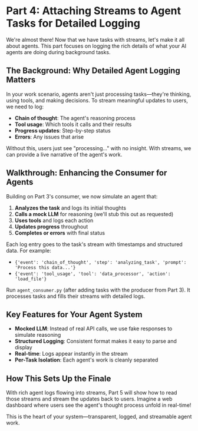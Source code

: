 # Part 4: Attaching Streams to Agent Tasks for Detailed Logging

We're almost there! Now that we have tasks with streams, let's make it all about agents. This part focuses on logging the rich details of what your AI agents are doing during background tasks.

## The Background: Why Detailed Agent Logging Matters

In your work scenario, agents aren't just processing tasks—they're thinking, using tools, and making decisions. To stream meaningful updates to users, we need to log:

- **Chain of thought**: The agent's reasoning process
- **Tool usage**: Which tools it calls and their results
- **Progress updates**: Step-by-step status
- **Errors**: Any issues that arise

Without this, users just see "processing..." with no insight. With streams, we can provide a live narrative of the agent's work.

## Walkthrough: Enhancing the Consumer for Agents

Building on Part 3's consumer, we now simulate an agent that:

1. **Analyzes the task** and logs its initial thoughts
2. **Calls a mock LLM** for reasoning (we'll stub this out as requested)
3. **Uses tools** and logs each action
4. **Updates progress** throughout
5. **Completes or errors** with final status

Each log entry goes to the task's stream with timestamps and structured data. For example:

- `{'event': 'chain_of_thought', 'step': 'analyzing_task', 'prompt': 'Process this data...'}`
- `{'event': 'tool_usage', 'tool': 'data_processor', 'action': 'load_file'}`

Run `agent_consumer.py` (after adding tasks with the producer from Part 3). It processes tasks and fills their streams with detailed logs.

## Key Features for Your Agent System

- **Mocked LLM**: Instead of real API calls, we use fake responses to simulate reasoning
- **Structured Logging**: Consistent format makes it easy to parse and display
- **Real-time**: Logs appear instantly in the stream
- **Per-Task Isolation**: Each agent's work is cleanly separated

## How This Sets Up the Finale

With rich agent logs flowing into streams, Part 5 will show how to read those streams and stream the updates back to users. Imagine a web dashboard where users see the agent's thought process unfold in real-time!

This is the heart of your system—transparent, logged, and streamable agent work.